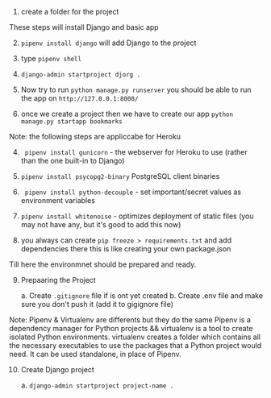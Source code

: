 
1. create a folder for the project

These steps will install Django and basic app

2. ```pipenv install django``` will add Django to the project  

3. type ```pipenv shell```

4. ```django-admin startproject djorg .```

5. Now try to run ```python manage.py runserver``` you should be able to run the app on ```http://127.0.0.1:8000/```

6. once we create a project then we have to create our app 
    ```python manage.py startapp bookmarks```

Note: the following steps are appliccabe for Heroku


4. ``` pipenv install gunicorn``` - the webserver for Heroku to use (rather than the one built-in to Django)

5. ```pipenv install psycopg2-binary``` PostgreSQL client binaries

6. ``` pipenv install python-decouple``` - set important/secret values as environment variables

7. ``` pipenv install whitenoise ``` - optimizes deployment of static files (you may not have any, but it's good to add this now)

8. you always can create ```pip freeze > requirements.txt``` and add dependencies there this is like creating your own package.json

Till here the environmnet should be prepared and ready.

9. Prepaaring the Project

	a. Create ```.gitignore``` file if is ont yet created
	b. Create .env file and make sure you don't push it (add it to gigignore file)

Note: Pipenv & Virtualenv are differents but they do the same 
   Pipenv is a dependency manager for Python projects &&
   virtualenv is a tool to create isolated Python environments. 
   virtualenv creates a folder which contains all the necessary executables to use the packages 
   that a Python project would need.
   It can be used standalone, in place of Pipenv.

10. Create Django project 

	a. ```django-admin startproject project-name .```
   



















